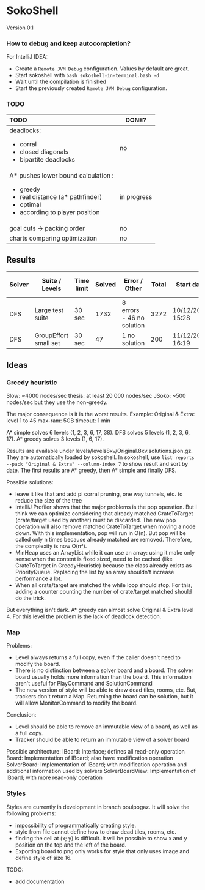 # SokoShell

Version 0.1

### How to debug and keep autocompletion?

For IntelliJ IDEA:
* Create a `Remote JVM Debug` configuration. Values by default are great.
* Start sokoshell with `bash sokoshell-in-terminal.bash -d`
* Wait until the compilation is finished
* Start the previously created `Remote JVM Debug` configuration.


### TODO

| TODO                                                                                                                                                   | DONE?       |
|:-------------------------------------------------------------------------------------------------------------------------------------------------------|-------------|
| deadlocks:<ul><li>corral</li><li>closed diagonals</li><li>bipartite deadlocks</li></ul>                                                                | no          |
| A* pushes lower bound calculation :<ul><li>greedy</li><li>real distance (a* pathfinder)</li><li>optimal</li><li>according to player position</li></ul> | in progress |
| goal cuts -> packing order                                                                                                                             | no          |
| charts comparing optimization                                                                                                                          | no          |

## Results

| Solver | Suite / Levels        | Time limit | Solved | Error / Other             | Total | Start date       | End date         | Total run time |
|--------|-----------------------|------------|--------|---------------------------|-------|------------------|------------------|----------------|
| DFS    | Large test suite      | 30 sec     | 1732   | 8 errors - 46 no solution | 3272  | 10/12/2022 15:28 | 11/12/2022 04:43 | 13h 45min      |
| DFS    | GroupEffort small set | 30 sec     | 47     | 1 no solution             | 200   | 11/12/2022 16:19 | 11/12/2022 17:43 | 1h 24min       |

## Ideas

### Greedy heuristic

Slow: ~4000 nodes/sec
thesis: at least 20 000 nodes/sec
JSoko: ~500 nodes/sec but they use the non-greedy.

The major consequence is it is the worst results. Example:
Original & Extra: level 1 to 45
max-ram: 5GB
timeout: 1 min

A* simple solves 6 levels (1, 2, 3, 6, 17, 38).
DFS solves 5 levels (1, 2, 3, 6, 17).
A* greedy solves 3 levels (1, 6, 17).

Results are available under levels/levels8xv/Original.8xv.solutions.json.gz. They are automatically loaded by 
sokoshell. In sokoshell, use `list reports --pack "Original & Extra" --column-index 7` to show result and sort
by date. The first results are A* greedy, then A* simple and finally DFS.

Possible solutions:
* leave it like that and add pi corral pruning, one way tunnels, etc. to reduce the size of the tree
* IntelliJ Profiler shows that the major problems is the pop operation.
  But I think we can optimize considering that already matched CrateToTarget (crate/target used by another)
  must be discarded. The new pop operation will also remove matched CrateToTarget when moving a node down.
  With this implementation, pop will run in O(n). But pop will be called only n times because already matched
  are removed. Therefore, the complexity is now O(n²).
* MinHeap uses an ArrayList while it can use an array: using it make only sense when the content is fixed sized,
  need to be cached (like CrateToTarget in GreedyHeuristic) because the class already exists as PriorityQueue.
  Replacing the list by an array shouldn't increase performance a lot.
* When all crate/target are matched the while loop should stop. For this, adding a counter counting the number
  of crate/target matched should do the trick.

But everything isn't dark. A* greedy can almost solve Original & Extra level 4. For this level the problem
is the lack of deadlock detection.

### Map

Problems: 
* Level always returns a full copy, even if the caller doesn't need to modify the board.
* There is no distinction between a solver board and a board. The solver board usually holds more information than the board.
  This information aren't useful for PlayCommand and SolutionCommand
* The new version of style will be able to draw dead tiles, rooms, etc. But, trackers don't return a Map.
  Returning the board can be solution, but it will allow MonitorCommand to modify the board.

Conclusion:
* Level should be able to remove an immutable view of a board, as well as a full copy.
* Tracker should be able to return an immutable view of a solver board

Possible architecture:
IBoard: Interface; defines all read-only operation
Board: Implementation of IBoard; also have modification operation
SolverBoard: Implementation of IBoard; with modification operation and additional information used by solvers
SolverBoardView: Implementation of IBoard; with more read-only operation

### Styles

Styles are currently in development in branch poulpogaz. It will solve the following problems:
* impossibility of programmatically creating style.
* style from file cannot define how to draw dead tiles, rooms, etc.
* finding the cell at (x; y) is difficult. It will be possible to show x and y position on the top and the left
  of the board.
* Exporting board to png only works for style that only uses image and define style of size 16.

TODO:
* add documentation
